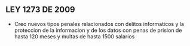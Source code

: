 ## LEY 1273 DE 2009

* Creo nuevos tipos penales relacionados con delitos informaticos y la proteccion de la informacion y de los datos con penas de prision de hasta 120 meses y multas de hasta 1500 salarios